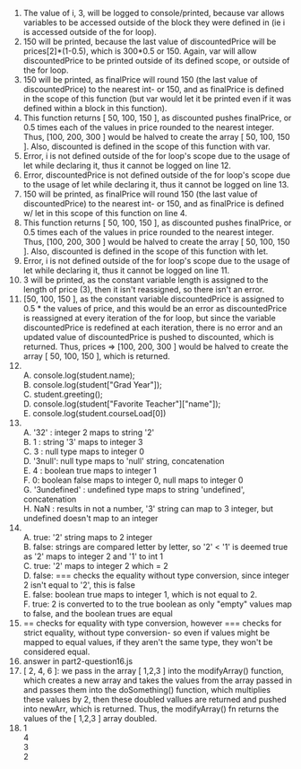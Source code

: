 1.  The value of i, 3, will be logged to console/printed, because var allows variables to be accessed outside of the block they were defined in (ie i is accessed outside of the for loop). 
2.  150 will be printed, because the last value of discountedPrice will be prices\[2\]*(1-0.5), which is 300\*0.5 or 150. Again, var will allow discountedPrice to be printed outside of its defined scope, or outside of the for loop. 
3.  150 will be printed, as finalPrice will round 150 (the last value of discountedPrice) to the nearest int- or 150, and as finalPrice is defined in the scope of this function (but var would let it be printed even if it was defined within a block in this function).
4.  This function returns \[ 50, 100, 150 \], as discounted pushes finalPrice, or 0.5 times each of the values in price rounded to the nearest integer. Thus, \[100, 200, 300 \] would be halved to create the array \[ 50, 100, 150 \]. Also, discounted is defined in the scope of this function with var. 
5.  Error, i is not defined outside of the for loop's scope due to the usage of let while declaring it, thus it cannot be logged on line 12. 
6.  Error, discountedPrice is not defined outside of the for loop's scope due to the usage of let while declaring it, thus it cannot be logged on line 13. 
7.  150 will be printed, as finalPrice will round 150 (the last value of discountedPrice) to the nearest int- or 150, and as finalPrice is defined w/ let in this scope of this function on line 4. 
8.  This function returns \[ 50, 100, 150 \], as discounted pushes finalPrice, or 0.5 times each of the values in price rounded to the nearest integer. Thus, \[100, 200, 300 \] would be halved to create the array \[ 50, 100, 150 \]. Also, discounted is defined in the scope of this function with let. 
9.  Error, i is not defined outside of the for loop's scope due to the usage of let while declaring it, thus it cannot be logged on line 11.  
10. 3 will be printed, as the constant variable length is assigned to the length of price (3), then it isn't reassigned, so there isn't an error. 
11. \[50, 100, 150 \], as the constant variable discountedPrice is assigned to 0.5 \* the values of price, and this would be an error as discountedPrice is reassigned at every iteration of the for loop, but since the variable discountedPrice is redefined at each iteration, there is no error and an updated value of discountedPrice is pushed to discounted, which is returned. Thus, prices => \[100, 200, 300 \] would be halved to create the array \[ 50, 100, 150 \], which is returned. 
12. <br>
    A. console.log(student.name);<br>
    B. console.log(student["Grad Year"]); <br>
    C. student.greeting();<br>
    D. console.log(student["Favorite Teacher"]["name"]);<br>
    E. console.log(student.courseLoad[0])<br>
13. <br>
    A. '32' : integer 2 maps to string '2'<br>
    B. 1 : string '3' maps to integer 3<br>
    C. 3 : null type maps to integer 0 <br>
    D. '3null': null type maps to 'null' string, concatenation <br>
    E. 4 : boolean true maps to integer 1 <br> 
    F. 0: boolean false maps to integer 0, null maps to integer 0 <br>
    G. '3undefined' : undefined type maps to string 'undefined', concatenation <br>
    H. NaN : results in not a number, '3' string can map to 3 integer, but undefined doesn't map to an integer <br>
14. <br>
    A. true: '2' string maps to 2 integer <br>
    B. false: strings are compared letter by letter, so '2' < '1' is deemed true as '2' maps to integer 2 and '1' to int 1 <br>
    C. true: '2' maps to integer 2 which = 2 <br>
    D. false: === checks the equality without type conversion, since integer 2 isn't equal to '2', this is false <br>
    E. false: boolean true maps to integer 1, which is not equal to 2. <br>
    F. true: 2 is converted to to the true boolean as only "empty" values map to false, and the boolean trues are equal <br>
15. == checks for equality with type conversion, however === checks for strict equality, without type conversion- so even if values might be mapped to equal values, if they aren't the same type, they won't be considered equal. 
16. answer in part2-question16.js 
17. [ 2, 4, 6 ]: we pass in the array [ 1,2,3 ] into the modifyArray() function, which creates a new array and takes the values from the array passed in and passes them into the doSomething() function, which multiplies these values by 2, then these doubled vallues are returned and pushed into newArr, which is returned. Thus, the modifyArray() fn returns the values of the [ 1,2,3 ] array doubled.
18. 1 <br> 4<br> 3<br> 2<br>